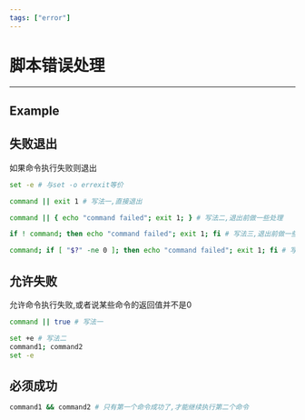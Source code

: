 ```yaml
---
tags: ["error"]
---
```

# 脚本错误处理
---
## Example

## 失败退出

如果命令执行失败则退出

```bash
set -e # 与set -o errexit等价

command || exit 1 # 写法一,直接退出

command || { echo "command failed"; exit 1; } # 写法二,退出前做一些处理

if ! command; then echo "command failed"; exit 1; fi # 写法三,退出前做一些处理

command; if [ "$?" -ne 0 ]; then echo "command failed"; exit 1; fi # 写法四
```

## 允许失败

允许命令执行失败,或者说某些命令的返回值并不是0

```bash
command || true # 写法一

set +e # 写法二
command1; command2
set -e
```

## 必须成功

```bash
command1 && command2 # 只有第一个命令成功了,才能继续执行第二个命令
```
